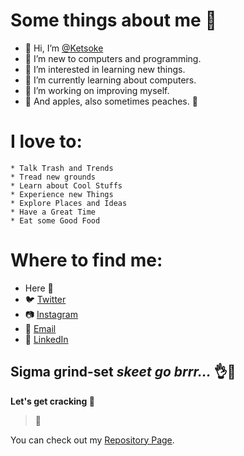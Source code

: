 # Some things about me 💖
- 👋 Hi, I’m [@Ketsoke](https://github.com/Ketsoke)
- 🌚 I’m new to computers and programming.
- 👀 I’m interested in learning new things.
- 🌱 I’m currently learning about computers.
- 🤗 I’m working on improving myself.
- 🍎 And apples, also sometimes peaches. 🍑

# I love to:
    * Talk Trash and Trends
    * Tread new grounds
    * Learn about Cool Stuffs
    * Experience new Things
    * Explore Places and Ideas
    * Have a Great Time
    * Eat some Good Food
<!--
[//]: # * Help Myself
[//]: # * Distract my Unproductive Buttcheeks
[//]: # * Procrastinate in my Wild Imagination
[//]: # * Travel to new Destinations     
[//]: # * Lust over my Fantasies
-->

# Where to find me:
  * Here  👋
  * 🐦 [Twitter](https://twitter.com/ketsoke)
  * 📷 [Instagram](https://www.instagram.com/_subin_shrestha_/)
  * 📧 [Email](mailto:subinshrestha09@outlook.com)
  * 🔗 [LinkedIn](https://www.linkedin.com/in/shrestha-subin/)

## Sigma grind-set _skeet go brrr..._  👌🤌

**Let's get cracking 💯**

> 🗿


<!---
- 💞️ I’m looking to collaborate on ...
- 📫 How to reach me ...
--->
You can check out my [Repository Page](https://github.com/Ketsoke?tab=repositories).
<!---
Ketsoke/Ketsoke is a ✨ special ✨ repository because its `README.md` (this file) appears on your GitHub profile.
You can click the Preview link to take a look at your changes.
--->
